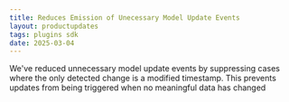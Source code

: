 ```yaml
---
title: Reduces Emission of Unecessary Model Update Events
layout: productupdates
tags: plugins sdk
date: 2025-03-04
---
```


We've reduced unnecessary model update events by suppressing cases where the only detected change is a modified timestamp. This prevents updates from being triggered when no meaningful data has changed